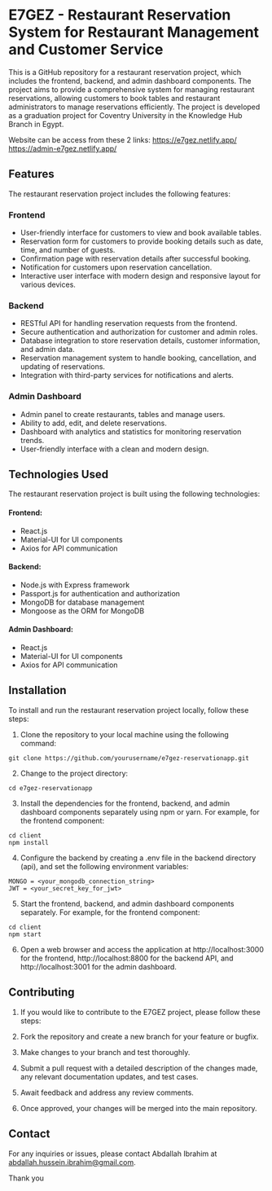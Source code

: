 # E7GEZ - Restaurant Reservation System for Restaurant Management and Customer Service

This is a GitHub repository for a restaurant reservation project, which includes the frontend, backend, and admin dashboard components. The project aims to provide a comprehensive system for managing restaurant reservations, allowing customers to book tables and restaurant administrators to manage reservations efficiently. The project is developed as a graduation project for Coventry University in the Knowledge Hub Branch in Egypt.

Website can be access from these 2 links:
https://e7gez.netlify.app/
https://admin-e7gez.netlify.app/

## Features
The restaurant reservation project includes the following features:

### Frontend
* User-friendly interface for customers to view and book available tables.
* Reservation form for customers to provide booking details such as date, time, and number of guests.
* Confirmation page with reservation details after successful booking.
* Notification for customers upon reservation cancellation.
* Interactive user interface with modern design and responsive layout for various devices.

### Backend
* RESTful API for handling reservation requests from the frontend.
* Secure authentication and authorization for customer and admin roles.
* Database integration to store reservation details, customer information, and admin data.
* Reservation management system to handle booking, cancellation, and updating of reservations.
* Integration with third-party services for notifications and alerts.

### Admin Dashboard
* Admin panel to create restaurants, tables and manage users.
* Ability to add, edit, and delete reservations.
* Dashboard with analytics and statistics for monitoring reservation trends.
* User-friendly interface with a clean and modern design.

## Technologies Used

The restaurant reservation project is built using the following technologies:

#### Frontend:

* React.js
* Material-UI for UI components
* Axios for API communication

#### Backend:

* Node.js with Express framework
* Passport.js for authentication and authorization
* MongoDB for database management
* Mongoose as the ORM for MongoDB

#### Admin Dashboard:

* React.js
* Material-UI for UI components
* Axios for API communication

## Installation

To install and run the restaurant reservation project locally, follow these steps:

1. Clone the repository to your local machine using the following command:

```
git clone https://github.com/yourusername/e7gez-reservationapp.git
```

2. Change to the project directory:

```
cd e7gez-reservationapp
```

3. Install the dependencies for the frontend, backend, and admin dashboard components separately using npm or yarn. For example, for the frontend component:

```
cd client
npm install
```

4. Configure the backend by creating a .env file in the backend directory (api), and set the following environment variables:

```
MONGO = <your_mongodb_connection_string>
JWT = <your_secret_key_for_jwt>
```

5. Start the frontend, backend, and admin dashboard components separately. For example, for the frontend component:

```
cd client
npm start
```

6. Open a web browser and access the application at http://localhost:3000 for the frontend, http://localhost:8800 for the backend API, and http://localhost:3001 for the admin dashboard.

## Contributing

1. If you would like to contribute to the E7GEZ project, please follow these steps:

2. Fork the repository and create a new branch for your feature or bugfix.

3. Make changes to your branch and test thoroughly.

4. Submit a pull request with a detailed description of the changes made, any relevant documentation updates, and test cases.

5. Await feedback and address any review comments.

6. Once approved, your changes will be merged into the main repository.

## Contact
For any inquiries or issues, please contact Abdallah Ibrahim at abdallah.hussein.ibrahim@gmail.com.

Thank you

